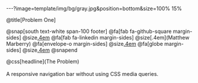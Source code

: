 ---?image=template/img/bg/gray.jpg&position=bottom&size=100% 15%

@title[Problem One]

@snap[south text-white span-100 footer]
@fa[fab fa-github-square margin-sides]
@size[.4em](marberrym)
@fa[fab fa-linkedin margin-sides]
@size[.4em](Matthew Marberry)
@fa[envelope-o margin-sides]
@size[.4em](marberrym@gmail.com)
@fa[globe margin-sides]
@size[.4em](matthew-marberry.com)
@snapend


@css[headline](The Problem) 
<br><br>
A responsive navigation bar without using CSS media queries.
